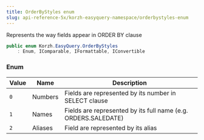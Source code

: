 ```yaml
---
title: OrderByStyles enum
slug: api-reference-5x/korzh-easyquery-namespace/orderbystyles-enum
---
```



Represents the way fields appear in ORDER BY clause
```csharp
public enum Korzh.EasyQuery.OrderByStyles
    : Enum, IComparable, IFormattable, IConvertible

```

### Enum

| Value | Name | Description | 
| --- | --- | --- | 
| `0` | Numbers | Fields are represented by its number in SELECT clause | 
| `1` | Names | Fields are represented by its full name (e.g. ORDERS.SALEDATE) | 
| `2` | Aliases | Field are represented by its alias |